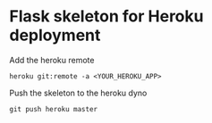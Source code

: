 # Flask skeleton for Heroku deployment

Add the heroku remote

`heroku git:remote -a <YOUR_HEROKU_APP>`

Push the skeleton to the heroku dyno

`git push heroku master`
